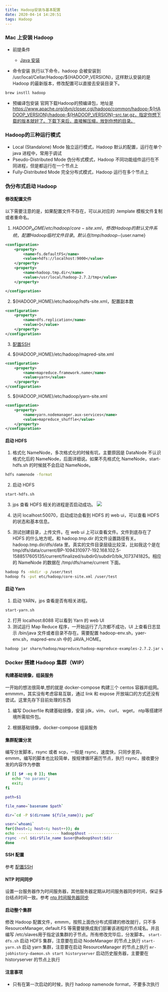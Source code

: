 ```yaml
---
title: Hadoop安装与基本配置
date: 2020-04-14 14:20:51
tags: Hadoop
---
```

### Mac 上安装 Hadoop
- 前提条件
	- [Java 安装](https://flyraty.github.io/2020/05/03/Java%E5%AE%89%E8%A3%85/)

- 命令安装
执行以下命令，hadoop 会被安装到 /usr/local/Cellar/Hadoop/${HADOOP_VERSION}，这样默认安装的是 Hadoop 的最新版本，修改配置可以直接去安装目录下。
```sh
brew instll hadoop
```
- 预编译包安装
官网下载Hadoop的预编译包，地址是 https://www.apache.org/dyn/closer.cgi/hadoop/common/hadoop-${HADOOP_VERSION}/hadoop-${HADOOP_VERSION}-src.tar.gz，指定你想下载的版本就好了。下载下来后，直接解压缩，放到你想的目录。

### Hadoop的三种运行模式
- Local (Standalone) Mode 独立运行模式，Hadoop 默认的配置，运行在单个 java 进程中，常用于调试
- Pseudo-Distributed Mode 伪分布式模式，Hadoop 不同功能组件运行在不同进程，但是都运行在一个节点上
- Fully-Distributed Mode 完全分布式模式，Hadoop 运行在多个节点上

### 伪分布式启动 Hadoop
#### 修改配置文件
以下需要注意的是，如果配置文件不存在，可以从对应的 .template 模板文件复制或者重命名。

1. ${HADOOP_HOME}/etc/hadoop/core-site.xml，修改 Hadoop 的默认文件系统，配置 Hadoop 临时文件目录。默认在 /tmp/hadoop-${user.name}
```xml
<configuration>
    <property>
        <name>fs.defaultFS</name>
        <value>hdfs://localhost:9000</value>
    </property>
    <property>
        <name>hadoop.tmp.dir</name>
        <value>/usr/local/hadoop-2.7.2/tmp</value>
    </property>

</configuration>
```
2. ${HADOOP_HOME}/etc/hadoop/hdfs-site.xml，配置副本数
```xml
<configuration>
    <property>
        <name>dfs.replication</name>
        <value>1</value>
    </property>
</configuration>
```
3. [配置SSH](https://flyraty.github.io/2020/05/03/%E9%85%8D%E7%BD%AESSH)

4. ${HADOOP_HOME}/etc/hadoop/mapred-site.xml
```xml
<configuration>
    <property>
        <name>mapreduce.framework.name</name>
        <value>yarn</value>
    </property>
</configuration>
```
5. ${HADOOP_HOME}/etc/hadoop/yarn-site.xml
```xml
<configuration>
    <property>
        <name>yarn.nodemanager.aux-services</name>
        <value>mapreduce_shuffle</value>
    </property>
</configuration>
```

#### 启动 HDFS
1. 格式化 NameNode，多次格式化的时候有坑，主要原因是 DataNode 不认识格式化后的 NameNode，后面详细说。如果不先格式化 NameNode，start-hdfs.sh 的时候就不会启动 NameNode。
```sh
hdfs namenode -format
```
2. 启动 HDFS
```sh
start-hdfs.sh
```
3. jps 查看 HDFS 相关的进程是否启动成功。
![](https://tva1.sinaimg.cn/large/007S8ZIlly1gefmo350qjj30lc05874n.jpg)


4. 访问 localhost:50070，启动成功会看到 HDFS 的 web ui，可以查看 HDFS 的状态和基本信息。

5. 测试创建目录，上传文件。在 web ui 上可以查看文件。文件到底存在了 HDFS 的什么地方呢。和 hadoop.tmp.dir 的文件设置路径有关。
hadoop.tmp.dir/dfs/data 里。真实的文件目录层级比较深，比如我这个是在 tmp/dfs/data/current/BP-1094310977-192.168.102.5-1588517605135/current/finalized/subdir0/subdir0/blk_1073741825。相应的 NameNode 的数据在 /tmp/dfs/name/current 下面。
```sh
hadoop fs -mkdir -p /user/test
hadoop fs -put etc/hadoop/core-site.xml /user/test
```

#### 启动 Yarn

1. 启动 YARN，jps 查看是否有相关进程。
```sh
start-yarn.sh
```
2. 打开 localhost:8088 可以看到 Yarn 的 web UI
3. 测试运行 Map Reduce 程序，一开始运行了几次都不成功，UI 上查看日志显示 /bin/java 文件或者目录不存在。需要配置 hadoop-env.sh，yaer-env.sh，mapred-env.sh 中的 JAVA_HOME。
```sh
hadoop jar share/hadoop/mapreduce/hadoop-mapreduce-examples-2.7.2.jar wordcount /user/test/input  output
```

### Docker 搭建 Hadoop 集群（WIP）
#### 构建基础镜像，组装服务
一开始的想法很简单,想的就是 docker-compose 构建三个 centos 容器并组网。emmmm，其实没有考虑容易互联，通过 link 和 expose 开放端口的方式还没有尝试。这里先存下目前处理的东西

1. 编写 Dockerfile 构建基础镜像，安装 jdk，vim， curl， wget， ntp等搭建环境所需软件包。

2. 根据基础镜像，docker-compose 组装服务

#### 集群配置分发
编写分发脚本，rsync 或者 scp，一般是 rsync，速度快，只同步差异。emmm，编写的脚本也比较简单，按规律循环遍历节点，执行 rsync，接收要分发的内容作为参数
```sh
if [[ $# -eq 0 ]]; then
   echo "no params";
   exit;
fi

path=$1

file_name=`basename $path`

dir=`cd -P $(dirname ${file_name}); pwd`

user=`whoami`
for((host=1; host<4; host++)); do
echo ------------------- hadoop$host --------------
rsync -rvl $dir$file_name $user@hadoop$host:$dir
done
```
#### SSH 配置
参考 [配置SSH]()

#### NTP 时间同步
设置一台服务器作为时间服务器，其他服务器定期从时间服务器同步时间，保证多台结点时间一致。参考 [ntp 时间服务器同步](https://blog.51cto.com/14259167/2427537)

#### 启动整个集群
修改 Hadoop 配置文件，emmm，按照上面伪分布式搭建的修改就行，只不多 ResourceManager, default.FS 等需要替换成我们部署该进程的节点域名。并且编写 /etc/slaves用于指定该集群的子节点。所有修改完毕后，分发脚本。
`start-dfs.sh` 启动 HDFS 集群，注意要在启动 NodeManager 的节点上执行
`start-yarn.sh` 启动 yarn 集群，注意要在启动 ResourceManager 的节点上执行
`mr-jobhistory-daemon.sh start historyserver` 启动历史服务器，主要要在 historyserver 的节点上执行

#### 注意事项
- 只有在第一次启动的时候，执行 hadoop namenode format，不要多次执行

